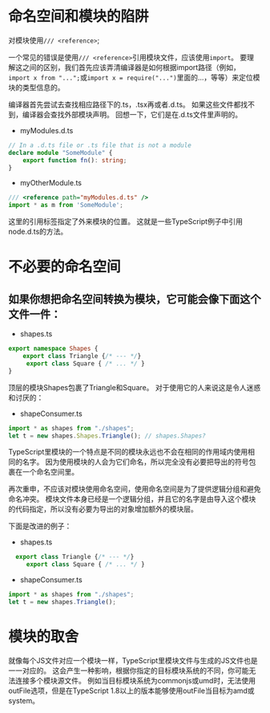 # 命名空间和模块的陷阱

对模块使用`/// <reference>`;

一个常见的错误是使用`/// <reference>`引用模块文件，应该使用`import`。 要理解这之间的区别，我们首先应该弄清编译器是如何根据import路径（例如，`import x from "...";`或`import x = require("...")`里面的...，等等）来定位模块的类型信息的。

编译器首先尝试去查找相应路径下的.ts，.tsx再或者.d.ts。 如果这些文件都找不到，编译器会查找外部模块声明。 回想一下，它们是在.d.ts文件里声明的。

- myModules.d.ts
```ts
// In a .d.ts file or .ts file that is not a module
declare module "SomeModule" {
    export function fn(): string;
}
```

- myOtherModule.ts
```ts
/// <reference path="myModules.d.ts" />
import * as m from 'SomeModule';
```

这里的引用标签指定了外来模块的位置。 这就是一些TypeScript例子中引用node.d.ts的方法。

# 不必要的命名空间

## 如果你想把命名空间转换为模块，它可能会像下面这个文件一件：

- shapes.ts
```ts
export namespace Shapes {
    export class Triangle {/* --- */}
     export class Square { /* ... */ }
}
```

顶层的模块Shapes包裹了Triangle和Square。 对于使用它的人来说这是令人迷惑和讨厌的：

- shapeConsumer.ts
```ts
import * as shapes from "./shapes";
let t = new shapes.Shapes.Triangle(); // shapes.Shapes?
```


TypeScript里模块的一个特点是不同的模块永远也不会在相同的作用域内使用相同的名字。 因为使用模块的人会为它们命名，所以完全没有必要把导出的符号包裹在一个命名空间里。

再次重申，不应该对模块使用命名空间，使用命名空间是为了提供逻辑分组和避免命名冲突。 模块文件本身已经是一个逻辑分组，并且它的名字是由导入这个模块的代码指定，所以没有必要为导出的对象增加额外的模块层。

下面是改进的例子：

- shapes.ts
```ts
  export class Triangle {/* --- */}
     export class Square { /* ... */ } 
```

- shapeConsumer.ts
```ts
import * as shapes from "./shapes";
let t = new shapes.Triangle();
```

# 模块的取舍
就像每个JS文件对应一个模块一样，TypeScript里模块文件与生成的JS文件也是一一对应的。 这会产生一种影响，根据你指定的目标模块系统的不同，你可能无法连接多个模块源文件。 例如当目标模块系统为commonjs或umd时，无法使用outFile选项，但是在TypeScript 1.8以上的版本能够使用outFile当目标为amd或system。